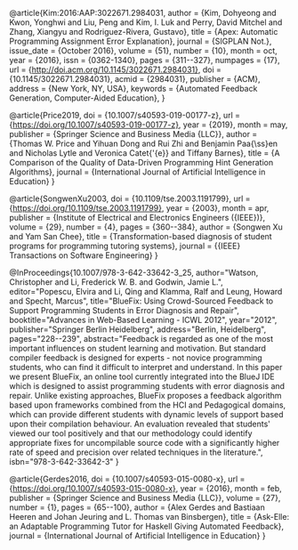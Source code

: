 @article{Kim:2016:AAP:3022671.2984031,
 author = {Kim, Dohyeong and Kwon, Yonghwi and Liu, Peng and Kim, I. Luk and Perry, David Mitchel and Zhang, Xiangyu and Rodriguez-Rivera, Gustavo},
 title = {Apex: Automatic Programming Assignment Error Explanation},
 journal = {SIGPLAN Not.},
 issue_date = {October 2016},
 volume = {51},
 number = {10},
 month = oct,
 year = {2016},
 issn = {0362-1340},
 pages = {311--327},
 numpages = {17},
 url = {http://doi.acm.org/10.1145/3022671.2984031},
 doi = {10.1145/3022671.2984031},
 acmid = {2984031},
 publisher = {ACM},
 address = {New York, NY, USA},
 keywords = {Automated Feedback Generation, Computer-Aided Education},
}

@article{Price2019,
  doi = {10.1007/s40593-019-00177-z},
  url = {https://doi.org/10.1007/s40593-019-00177-z},
  year = {2019},
  month = may,
  publisher = {Springer Science and Business Media {LLC}},
  author = {Thomas W. Price and Yihuan Dong and Rui Zhi and Benjamin Paa{\ss}en and Nicholas Lytle and Veronica Catet{\'{e}} and Tiffany Barnes},
  title = {A Comparison of the Quality of Data-Driven Programming Hint Generation Algorithms},
  journal = {International Journal of Artificial Intelligence in Education}
}

@article{SongwenXu2003,
  doi = {10.1109/tse.2003.1191799},
  url = {https://doi.org/10.1109/tse.2003.1191799},
  year = {2003},
  month = apr,
  publisher = {Institute of Electrical and Electronics Engineers ({IEEE})},
  volume = {29},
  number = {4},
  pages = {360--384},
  author = {Songwen Xu and  Yam San Chee},
  title = {Transformation-based diagnosis of student programs for programming tutoring systems},
  journal = {{IEEE} Transactions on Software Engineering}
}

@InProceedings{10.1007/978-3-642-33642-3_25,
  author="Watson, Christopher
  and Li, Frederick W. B.
  and Godwin, Jamie L.",
  editor="Popescu, Elvira
  and Li, Qing
  and Klamma, Ralf
  and Leung, Howard
  and Specht, Marcus",
  title="BlueFix: Using Crowd-Sourced Feedback to Support Programming Students in Error Diagnosis and Repair",
  booktitle="Advances in Web-Based Learning - ICWL 2012",
  year="2012",
  publisher="Springer Berlin Heidelberg",
  address="Berlin, Heidelberg",
  pages="228--239",
  abstract="Feedback is regarded as one of the most important influences on student learning and motivation. But standard compiler feedback is designed for experts - not novice programming students, who can find it difficult to interpret and understand. In this paper we present BlueFix, an online tool currently integrated into the BlueJ IDE which is designed to assist programming students with error diagnosis and repair. Unlike existing approaches, BlueFix proposes a feedback algorithm based upon frameworks combined from the HCI and Pedagogical domains, which can provide different students with dynamic levels of support based upon their compilation behaviour. An evaluation revealed that students' viewed our tool positively and that our methodology could identify appropriate fixes for uncompilable source code with a significantly higher rate of speed and precision over related techniques in the literature.",
  isbn="978-3-642-33642-3"
}

@article{Gerdes2016,
  doi = {10.1007/s40593-015-0080-x},
  url = {https://doi.org/10.1007/s40593-015-0080-x},
  year = {2016},
  month = feb,
  publisher = {Springer Science and Business Media {LLC}},
  volume = {27},
  number = {1},
  pages = {65--100},
  author = {Alex Gerdes and Bastiaan Heeren and Johan Jeuring and L. Thomas van Binsbergen},
  title = {Ask-Elle: an Adaptable Programming Tutor for Haskell Giving Automated Feedback},
  journal = {International Journal of Artificial Intelligence in Education}
}

